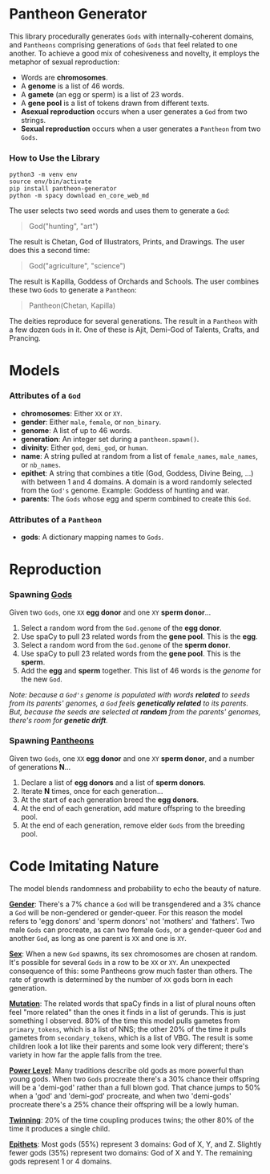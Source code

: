 # Pantheon Generator

This library procedurally generates `Gods` with internally-coherent domains,
and `Pantheons` comprising generations of `Gods` that feel related to one
another. To achieve a good mix of cohesiveness and novelty, it employs the
metaphor of sexual reproduction:

* Words are **chromosomes**.
* A **genome** is a list of 46 words.
* A **gamete** (an egg or sperm) is a list of 23 words.
* A **gene pool** is a list of tokens drawn from different texts.
* **Asexual reproduction** occurs when a user generates a `God` from two strings.
* **Sexual reproduction** occurs when a user generates a `Pantheon` from two `Gods`.

### How to Use the Library

```
python3 -m venv env
source env/bin/activate
pip install pantheon-generator
python -m spacy download en_core_web_md
```

The user selects two seed words and uses them to generate a `God`:

> God("hunting", "art")

The result is Chetan, God of Illustrators, Prints, and Drawings. The user does
this a second time:

> God("agriculture", "science")

The result is Kapilla, Goddess of Orchards and Schools. The user combines these
two `Gods` to generate a `Pantheon`:

> Pantheon(Chetan, Kapilla)

The deities reproduce for several generations. The result in a `Pantheon` with a
few dozen `Gods` in it. One of these is Ajit, Demi-God of Talents, Crafts, and
Prancing.



# Models

### Attributes of a `God`

* **chromosomes**: Either `XX` or `XY`.
* **gender**: Either `male`, `female`, or `non_binary`.
* **genome**: A list of up to 46 words.
* **generation**: An integer set during a `pantheon.spawn()`.
* **divinity**: Either `god`, `demi_god`, or `human`.
* **name**: A string pulled at random from a list of `female_names`, `male_names`, or `nb_names`.
* **epithet**: A string that combines a title (God, Goddess, Divine Being, ...) with between 1 and 4 domains. A domain is a word randomly selected from the `God's` genome. Example: Goddess of hunting and war.
* **parents**: The `Gods` whose egg and sperm combined to create this `God`.

### Attributes of a `Pantheon`

* **gods**: A dictionary mapping names to `Gods`.

# Reproduction

### Spawning [Gods](https://github.com/carawarner/pantheon/blob/master/pantheon/gods.py)

Given two `Gods`, one `XX` **egg donor** and one `XY` **sperm donor**...

1. Select a random word from the `God.genome` of the **egg donor**.
1. Use spaCy to pull 23 related words from the **gene pool**. This is the **egg**.
1. Select a random word from the `God.genome` of the **sperm donor**.
1. Use spaCy to pull 23 related words from the **gene pool**. This is the **sperm**.
1. Add the **egg** and **sperm** together. This list of 46 words is the *genome* for the new `God`.

_Note: because a `God's` genome is populated with words **related** to seeds from its parents' genomes, a `God` feels **genetically related** to its parents. But, because the seeds are selected at **random** from the parents' genomes, there's room for **genetic drift**._

### Spawning [Pantheons](https://github.com/carawarner/pantheon/blob/master/pantheon/pantheons.py)

Given two `Gods`, one `XX` **egg donor** and one `XY` **sperm donor**, and a number of generations **N**...

1. Declare a list of **egg donors** and a list of **sperm donors**.
1. Iterate **N** times, once for each generation...
1. At the start of each generation breed the **egg donors**.
1. At the end of each generation, add mature offspring to the breeding pool.
1. At the end of each generation, remove elder `Gods` from the breeding pool.


# Code Imitating Nature

The model blends randomness and probability to echo the beauty of nature.

**[Gender](https://github.com/carawarner/pantheon/blob/master/pantheon/gods.py#L26-L35)**: There's a 7% chance a `God` will be transgendered and a 3% chance a `God` will be non-gendered or gender-queer. For this reason the model refers to 'egg donors' and 'sperm donors' not 'mothers' and 'fathers'. Two male `Gods` can procreate, as can two female `Gods`, or a gender-queer `God` and another `God`, as long as one parent is `XX` and one is `XY`.

**[Sex](https://github.com/carawarner/pantheon/blob/master/pantheon/gods.py#L57)**: When a new `God` spawns, its sex chromosomes are chosen at random. It's possible for several `Gods` in a row to be `XX` or `XY`. An unexpected consequence of this: some Pantheons grow much faster than others. The rate of growth is determined by the number of `XX` gods born in each generation.

**[Mutation](https://github.com/carawarner/pantheon/blob/master/pantheon/gods.py#L170-L172)**: The related words that spaCy finds in a list of plural nouns often feel "more related" than the ones it finds in a list of gerunds. This is just something I observed. 80% of the time this model pulls gametes from `primary_tokens`, which is a list of NNS; the other 20% of the time it pulls gametes from `secondary_tokens`, which is a list of VBG. The result is some children look a lot like their parents and some look very different; there's variety in how far the apple falls from the tree.

**[Power Level](https://github.com/carawarner/pantheon/blob/master/pantheon/gods.py#L12-L24)**: Many traditions describe old gods as more powerful than young gods. When two `Gods` procreate there's a 30% chance their offspring will be a 'demi-god' rather than a full blown god. That chance jumps to 50% when a 'god' and 'demi-god' procreate, and when two 'demi-gods' procreate there's a 25% chance their offspring will be a lowly human.

**[Twinning](https://github.com/carawarner/pantheon/blob/master/pantheon/pantheons.py#L65)**: 20% of the time coupling produces twins; the other 80% of the time it produces a single child.

**[Epithets](https://github.com/carawarner/pantheon/blob/master/pantheon/gods.py#L149)**: Most gods (55%) represent 3 domains: God of X, Y, and Z. Slightly fewer gods (35%) represent two domains: God of X and Y. The remaining gods represent 1  or 4 domains.
